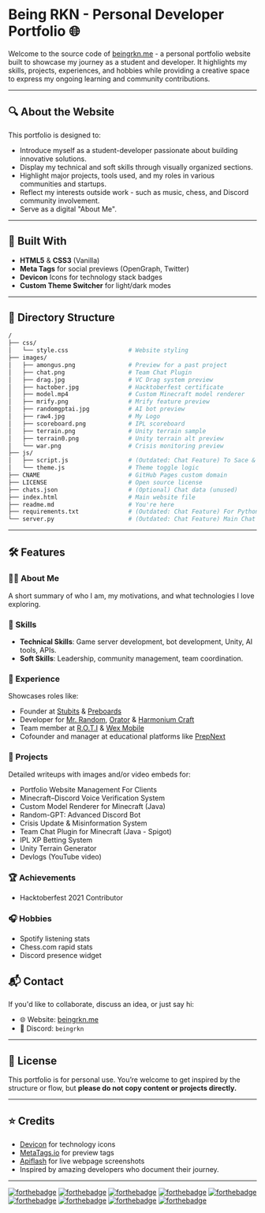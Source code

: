 # Being RKN - Personal Developer Portfolio 🌐

Welcome to the source code of [beingrkn.me](https://beingrkn.me) - a personal portfolio website built to showcase my journey as a student and developer. It highlights my skills, projects, experiences, and hobbies while providing a creative space to express my ongoing learning and community contributions.

---

## 🔍 About the Website

This portfolio is designed to:
- Introduce myself as a student-developer passionate about building innovative solutions.
- Display my technical and soft skills through visually organized sections.
- Highlight major projects, tools used, and my roles in various communities and startups.
- Reflect my interests outside work - such as music, chess, and Discord community involvement.
- Serve as a digital "About Me".

---

## 🧰 Built With

- **HTML5** & **CSS3** (Vanilla)
- **Meta Tags** for social previews (OpenGraph, Twitter)
- **Devicon** Icons for technology stack badges
- **Custom Theme Switcher** for light/dark modes

---

## 📁 Directory Structure

```bash
/
├── css/
│   └── style.css                 # Website styling
├── images/
│   ├── amongus.png               # Preview for a past project
│   ├── chat.png                  # Team Chat Plugin
│   ├── drag.jpg                  # VC Drag system preview
│   ├── hactober.jpg              # Hacktoberfest certificate
│   ├── model.mp4                 # Custom Minecraft model renderer
│   ├── mrify.png                 # Mrify feature preview
│   ├── randomgptai.jpg           # AI bot preview
│   ├── raw4.jpg                  # My Logo
│   ├── scoreboard.png            # IPL scoreboard
│   ├── terrain.png               # Unity terrain sample
│   ├── terrain0.png              # Unity terrain alt preview
│   └── war.png                   # Crisis monitoring preview
├── js/
│   ├── script.js                 # (Outdated: Chat Feature) To Sace & Load Chats
│   └── theme.js                  # Theme toggle logic
├── CNAME                         # GitHub Pages custom domain
├── LICENSE                       # Open source license
├── chats.json                    # (Optional) Chat data (unused)
├── index.html                    # Main website file
├── readme.md                     # You're here
├── requirements.txt              # (Outdated: Chat Feature) For Python dependencies
└── server.py                     # (Outdated: Chat Feature) Main Chat Handeler Server

````

---

## 🛠️ Features

### 👨‍💻 About Me

A short summary of who I am, my motivations, and what technologies I love exploring.

### 🧠 Skills

* **Technical Skills**: Game server development, bot development, Unity, AI tools, APIs.
* **Soft Skills**: Leadership, community management, team coordination.

### 💼 Experience

Showcases roles like:

* Founder at [Stubits](https://stubits.com) & [Preboards](https://preboards.in/)
* Developer for [Mr. Random](https://www.youtube.com/@MrRandomUniverse), [Orator](https://top.gg/bot/948637316145102868) & [Harmonium Craft](https://discord.gg/8PBNkyypHD)
* Team member at [R.O.T.I](https://letsroti.com/) & [Wex Mobile](https://www.youtube.com/watch?v=nrbv3i6P1EA)
* Cofounder and manager at educational platforms like [PrepNext](https://prepnext.in)

### 🚀 Projects

Detailed writeups with images and/or video embeds for:

* Portfolio Website Management For Clients
* Minecraft–Discord Voice Verification System
* Custom Model Renderer for Minecraft (Java)
* Random-GPT: Advanced Discord Bot
* Crisis Update & Misinformation System
* Team Chat Plugin for Minecraft (Java - Spigot)
* IPL XP Betting System
* Unity Terrain Generator
* Devlogs (YouTube video)

### 🏆 Achievements

* Hacktoberfest 2021 Contributor

### 🎧 Hobbies

* Spotify listening stats
* Chess.com rapid stats
* Discord presence widget


## 📬 Contact

If you'd like to collaborate, discuss an idea, or just say hi:

* 🌐 Website: [beingrkn.me](https://beingrkn.me)
* 💬 Discord: `beingrkn` 

---

## 📄 License

This portfolio is for personal use. You’re welcome to get inspired by the structure or flow, but **please do not copy content or projects directly.**

---

## ⭐ Credits

* [Devicon](https://devicon.dev/) for technology icons
* [MetaTags.io](https://metatags.io/) for preview tags
* [Apiflash](https://apiflash.com/) for live webpage screenshots
* Inspired by amazing developers who document their journey.

---

[![forthebadge](https://forthebadge.com/images/badges/built-with-love.svg)](https://forthebadge.com)
[![forthebadge](https://forthebadge.com/images/badges/powered-by-black-magic.svg)](https://forthebadge.com)
[![forthebadge](https://forthebadge.com/images/badges/uses-html.svg)](https://forthebadge.com)
[![forthebadge](https://forthebadge.com/images/badges/uses-css.svg)](https://forthebadge.com)
[![forthebadge](https://forthebadge.com/images/badges/uses-js.svg)](https://forthebadge.com)
[![forthebadge](https://forthebadge.com/images/badges/made-with-python.svg)](https://forthebadge.com)
[![forthebadge](https://forthebadge.com/images/badges/contains-17-coffee-cups.svg)](https://forthebadge.com)
[![forthebadge](https://forthebadge.com/images/badges/approved-by-my-mom.svg)](https://forthebadge.com)
[![forthebadge](https://forthebadge.com/images/badges/i-fucking-hate-java.svg)](https://forthebadge.com)
